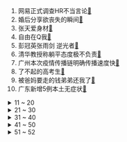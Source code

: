 1. 网易正式调查HR不当言论[:link:](https://s.weibo.com/weibo?q=%23网易正式调查HR不当言论%23&Refer=top)
2. 婚后分享欲丧失的瞬间[:link:](https://s.weibo.com/weibo?q=%23婚后分享欲丧失的瞬间%23&Refer=top)
3. 张天爱身材[:link:](https://s.weibo.com/weibo?q=%23张天爱身材%23&Refer=top)
4. 自由在Q我[:link:](https://s.weibo.com/weibo?q=%23自由在Q我%23&Refer=top)
5. 彭冠英张雨剑 逆光者[:link:](https://s.weibo.com/weibo?q=%23彭冠英张雨剑%20逆光者%23&Refer=top)
6. 清华教授称躺平态度极不负责[:link:](https://s.weibo.com/weibo?q=%23清华教授称躺平态度极不负责%23&Refer=top)
7. 广州本次疫情传播链明确传播速度快[:link:](https://s.weibo.com/weibo?q=%23广州本次疫情传播链明确传播速度快%23&Refer=top)
8. 了不起的高考生[:link:](https://s.weibo.com/weibo?q=%23了不起的高考生%23&Refer=top)
9. 被爸妈要走的钱弟弟还我了[:link:](https://s.weibo.com/weibo?q=%23被爸妈要走的钱弟弟还我了%23&Refer=top)
10. 广东新增5例本土无症状[:link:](https://s.weibo.com/weibo?q=%23广东新增5例本土无症状%23&Refer=top)
<details>
<summary>11 ~ 20</summary>

11. 法国承认对卢旺达大屠杀负有责任[:link:](https://s.weibo.com/weibo?q=%23法国承认对卢旺达大屠杀负有责任%23&Refer=top)
12. 董卿给粉丝的手写信[:link:](https://s.weibo.com/weibo?q=%23董卿给粉丝的手写信%23&Refer=top)
13. 丁真t恤配藏袍[:link:](https://s.weibo.com/weibo?q=%23丁真t恤配藏袍%23&Refer=top)
14. 吴宣仪穿搭[:link:](https://s.weibo.com/weibo?q=%23吴宣仪穿搭%23&Refer=top)
15. 没想到翻PPT也社死[:link:](https://s.weibo.com/weibo?q=%23没想到翻PPT也社死%23&Refer=top)
16. 肖战 沸腾之夜[:link:](https://s.weibo.com/weibo?q=%23肖战%20沸腾之夜%23&Refer=top)
17. 高校回应教室内不雅视频泄露[:link:](https://s.weibo.com/weibo?q=%23高校回应教室内不雅视频泄露%23&Refer=top)
18. 佛山疫情[:link:](https://s.weibo.com/weibo?q=%23佛山疫情%23&Refer=top)
19. 徐博[:link:](https://s.weibo.com/weibo?q=%23徐博%23&Refer=top)
20. 金莎 从前的玉女形象大家都忘了吧[:link:](https://s.weibo.com/weibo?q=%23金莎%20从前的玉女形象大家都忘了吧%23&Refer=top)
</details>
<details>
<summary>21 ~ 30</summary>

21. 荔枝价格大跳水[:link:](https://s.weibo.com/weibo?q=%23荔枝价格大跳水%23&Refer=top)
22. 犬绳销量暴增[:link:](https://s.weibo.com/weibo?q=%23犬绳销量暴增%23&Refer=top)
23. 躺平[:link:](https://s.weibo.com/weibo?q=%23躺平%23&Refer=top)
24. 这就是中国院士的精神[:link:](https://s.weibo.com/weibo?q=%23这就是中国院士的精神%23&Refer=top)
25. 国航回应粉丝飞机上闯舱追星[:link:](https://s.weibo.com/weibo?q=%23国航回应粉丝飞机上闯舱追星%23&Refer=top)
26. 雪糕为何越卖越贵[:link:](https://s.weibo.com/weibo?q=%23雪糕为何越卖越贵%23&Refer=top)
27. 70岁老人独自坐火车给女儿过生日[:link:](https://s.weibo.com/weibo?q=%2370岁老人独自坐火车给女儿过生日%23&Refer=top)
28. 网易互娱HR道歉[:link:](https://s.weibo.com/weibo?q=%23网易互娱HR道歉%23&Refer=top)
29. 云南15头亚洲象一路向北迁移[:link:](https://s.weibo.com/weibo?q=%23云南15头亚洲象一路向北迁移%23&Refer=top)
30. 朴树 人生是一场游戏必须全力以赴[:link:](https://s.weibo.com/weibo?q=%23朴树%20人生是一场游戏必须全力以赴%23&Refer=top)
</details>
<details>
<summary>31 ~ 40</summary>

31. 用爆米花泼威少的球迷被禁止入场[:link:](https://s.weibo.com/weibo?q=%23用爆米花泼威少的球迷被禁止入场%23&Refer=top)
32. 上海中学出了57位两院院士[:link:](https://s.weibo.com/weibo?q=%23上海中学出了57位两院院士%23&Refer=top)
33. 张子枫绿色西装氛围大片[:link:](https://s.weibo.com/weibo?q=%23张子枫绿色西装氛围大片%23&Refer=top)
34. 超90岁天团的年轻照片[:link:](https://s.weibo.com/weibo?q=%23超90岁天团的年轻照片%23&Refer=top)
35. Epic[:link:](https://s.weibo.com/weibo?q=%23Epic%23&Refer=top)
36. 女警抓捕现场发现嫌疑人是老同学[:link:](https://s.weibo.com/weibo?q=%23女警抓捕现场发现嫌疑人是老同学%23&Refer=top)
37. 网易互娱HR[:link:](https://s.weibo.com/weibo?q=%23网易互娱HR%23&Refer=top)
38. 上海白蚁[:link:](https://s.weibo.com/weibo?q=%23上海白蚁%23&Refer=top)
39. 王嘉尔冬夏混搭造型[:link:](https://s.weibo.com/weibo?q=%23王嘉尔冬夏混搭造型%23&Refer=top)
40. 御赐小仵作埋了多少伏笔[:link:](https://s.weibo.com/weibo?q=%23御赐小仵作埋了多少伏笔%23&Refer=top)
</details>
<details>
<summary>41 ~ 50</summary>

41. 合肥全域皆为低风险地区[:link:](https://s.weibo.com/weibo?q=%23合肥全域皆为低风险地区%23&Refer=top)
42. 高考倒计时10天[:link:](https://s.weibo.com/weibo?q=%23高考倒计时10天%23&Refer=top)
43. 还好那个相亲的小姐妹离开了[:link:](https://s.weibo.com/weibo?q=%23还好那个相亲的小姐妹离开了%23&Refer=top)
44. 章若楠否认有高管男友[:link:](https://s.weibo.com/weibo?q=%23章若楠否认有高管男友%23&Refer=top)
45. 致敬这些无名英雄[:link:](https://s.weibo.com/weibo?q=%23致敬这些无名英雄%23&Refer=top)
46. 秦岭又发现野生棕色大熊猫[:link:](https://s.weibo.com/weibo?q=%23秦岭又发现野生棕色大熊猫%23&Refer=top)
47. 讲不同语言我会切换模式[:link:](https://s.weibo.com/weibo?q=%23讲不同语言我会切换模式%23&Refer=top)
48. 相见恨晚的刷题技巧[:link:](https://s.weibo.com/weibo?q=%23相见恨晚的刷题技巧%23&Refer=top)
49. 吴宣仪微博评论[:link:](https://s.weibo.com/weibo?q=%23吴宣仪微博评论%23&Refer=top)
50. 31省区市新增7例确诊均为境外输入[:link:](https://s.weibo.com/weibo?q=%2331省区市新增7例确诊均为境外输入%23&Refer=top)
</details>
<details>
<summary>51 ~ 52</summary>

51. 突然觉得读书真有用的瞬间[:link:](https://s.weibo.com/weibo?q=%23突然觉得读书真有用的瞬间%23&Refer=top)
52. 张天爱蝴蝶结镂空裙[:link:](https://s.weibo.com/weibo?q=%23张天爱蝴蝶结镂空裙%23&Refer=top)
</details>